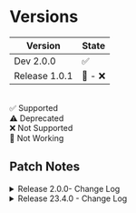 # Versions
| Version           | State     |
| ----------------- | --------- |
| Dev 2.0.0         | ✅        | 
| Release 1.0.1     | 📛 - ❌  |

<br>
✅ Supported
<br>
⚠️ Deprecated
<br>
❌ Not Supported
<br>
📛 Not Working


## Patch Notes
<details>
<summary>Release 2.0.0- Change Log</summary>
<h4>- Bot Fully rewrited with all features.</h4>
<h4>- Top.gg vote handler removed.</h4>
</details>

<details>
<summary>Release 23.4.0 - Change Log</summary>
<h4>- Bot Released.</h4>
</details>